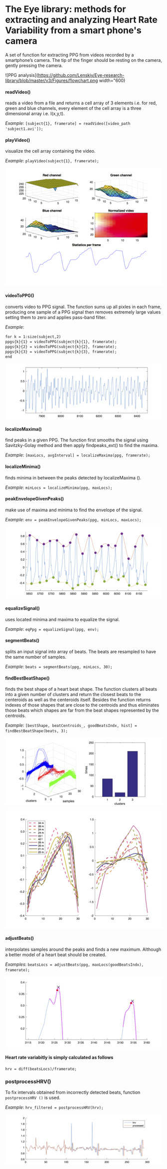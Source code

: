 # The Eye library: methods for extracting and analyzing Heart Rate Variability from a smart phone's camera

A set of function for extracting PPG from videos recorded by a smartphone’s camera. The tip of the finger should be resting on the camera, gently pressing the camera.


![PPG analysis](https://github.com/Lenskiy/Eye-research-library/blob/master/v3/Figures/flowchart.png width="600)



#### readVideo() 
reads a video from a file and returns a cell array of 3 elements i.e. for red, green and blue channels, every element of the cell array is a three dimensional array i.e. I(x,y,t).

_Example_:
`[subject{1}, framerate] = readVideo([video_path 'subject1.avi']);`

#### playVideo() 
visualize the cell array containing the video.

_Example_:
`playVideo(subject{1}, framerate);`

![Video demo](https://github.com/Lenskiy/Eye-research-library/blob/master/v3/Figures/videoDemo.png)



#### videoToPPG() 
converts video to PPG signal. The function sums up all pixles in each frame, producing one sample of a PPG signal then removes extremely large values setting them to zero and applies pass-band filter.  

_Example_:
```
for k = 1:size(subject,2)
ppgs{k}{1} = videoToPPG(subject{k}{1}, framerate);
ppgs{k}{2} = videoToPPG(subject{k}{2}, framerate);
ppgs{k}{3} = videoToPPG(subject{k}{3}, framerate);
end
```
![PPG](https://github.com/Lenskiy/Eye-research-library/blob/master/v3/Figures/ppgDemo.png)

#### localizeMaxima()
find peaks in a given PPG. The function first smooths the signal using Savitzky-Golay method and then apply findpeaks_ext() to find the maxima.

_Example_:
`[maxLocs, avgInterval] = localizeMaxima(ppg, framerate);`

#### localizeMinima() 
finds minima in between the peaks detected by localizeMaxima ().

_Example_:
`minLocs = localizeMinima(ppg, maxLocs);`

#### peakEnvelopeGivenPeaks() 
make use of maxima and minima to find the envelope of the signal.

_Example_:
`env = peakEnvelopeGivenPeaks(ppg, minLocs, maxLocs);`

![envelope](https://github.com/Lenskiy/Eye-research-library/blob/master/v3/Figures/envelopeDemo.png)


 #### equalizeSignal() 
 uses located minima and maxima to equalize the signal.

_Example_:
`eqPpg = equalizeSignal(ppg, env);`

#### segmentBeats() 
splits an input signal into array of beats. The beats are resampled to have the same number of samples. 

_Example_:
`beats = segmentBeats(ppg, minLocs, 30);`

#### findBestBeatShape() 
finds the best shape of a heart beat shape. The function clusters all beats into a given number of clusters and return the closest beats to the centeroids as well as the centeroids itself. Besides the function returns indexes of those shapes that are close to the centroids and thus eliminates those beats which shapes are far from the beat shapes represented by the centroids.

_Example_:
`[bestShape, beatCentroids_, goodBeatsIndx, hist] = findBestBeatShape(beats, 3);`

![clusters](https://github.com/Lenskiy/Eye-research-library/blob/master/v3/Figures/clustersDemo.png)

![heartBeatShapes](https://github.com/Lenskiy/Eye-research-library/blob/master/v3/Figures/heartBeatShapes.png)


#### adjustBeats() 
interpolates samples around the peaks and finds a new maximum. 
Although a better model of a heart beat should be created.

_Examples_:
`beatsLocs = adjustBeats(ppg, maxLocs(goodBeatsIndx), framerate);`

![beatAdjustment](https://github.com/Lenskiy/Eye-research-library/blob/master/v3/Figures/beatAdjustment.png)


#### Heart rate variabitly is simply calculated as follows
`hrv = diff(beatsLocs)/framerate;`


### postprocessHRV()

To fix intervals obtained from incorrectly detected beats, function `postprocessHRV
()` is used.

_Example_:
`hrv_filtered = postprocessHRV(hrv);`


![HRV](https://github.com/Lenskiy/Eye-research-library/blob/master/v3/Figures/hrvDemo.png)





